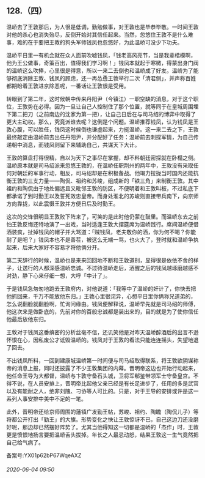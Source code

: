 ## 128.（四）
温峤去了王敦那后，为人很是低调，勤勉做事，对王敦也是毕恭毕敬。一时间王敦对他的杀心也消失殆尽，反倒开始对其信任起来。当然，忽悠住王敦不是什么难事，难的在于要把王敦的狗头军师钱凤也忽悠好，为此温峤可没少下功夫。



温峤平日里一有机会就在众人面前吹嘘钱凤，「钱老高风亮节，当是我辈楷模啊，他为王公做事，奇策百出，值得我们学习啊！」钱凤本就起于寒微，得蒙出身门阀的温峤这么吹捧，心里很是得意，所以一来二去倒也和温峤成了好友。温峤为了能够彻底消除王敦、钱凤的顾虑，还一再怂恿王敦举行二次「清君侧」，并声称百姓都期盼着王敦进京除恶呢，一番话让王敦很是受用。



转眼到了第二年，这时候朝中传来丹阳尹（今镇江）一职空缺的消息，对于这个职位，王敦势在必得。因为一旦让自己人控制住了那个位置，就等同于在皇城周围埋下第二把刀（之前南边的沈家为第一把），让自己日后在与司马绍的博弈中取得了更大主动权。那么，究竟派谁去呢？这倒是个问题。温峤推荐钱凤，认为钱凤是王敦心腹，可以胜任，钱凤这时候倒也谦虚起来，力挺温峤。这一来二去之下，王敦最终敲定由温峤前去出任丹阳尹，并分配好了任务：温峤前去刺探军情，为自己传递朝中消息，而钱凤则留下来辅助自己，共谋天下大计。



王敦的算盘打得很精，自以为天下之事尽在掌握，却不料朝廷密探就在卧榻之侧。温峤原本就是司马绍派来忽悠王敦的，在温峤任职荆州的两年中，王敦没有采取任何对朝廷的军事行动，相反，司马绍却是在积极备战。他竭力拉拢当时国内还能抗衡王敦的三支力量——陶侃、祖约和苏峻，组成新的「铁三角」来制衡王敦。其中祖约和陶侃由于地处偏远且又毗邻王敦的防区，不便明着和王敦叫板，不过私底下都承诺了到时勤王以及誓死效忠皇帝。而身处淮北的苏峻则直接带兵南下，向京师方向靠拢，以此震慑王敦并方便日后及时勤王。



这次的交锋很明显王敦败下阵来了，可笑的是此时他仍蒙在鼓里。而温峤东去之前怕王敦反悔还特地演了一出戏，当时适逢王敦大摆筵席为温峤践行。席间温峤便借酒装疯，扯掉钱凤的帽子并大骂道：「贼钱凤，老夫敬你的酒，你为何不喝？你能耐了是吧？」钱凤本也不是善茬，被这么无端一骂，也火大了，登时就和温峤争执起来，后来大家好不容易才将他俩分开。



第二天辞行的时候，温峤也是来来回回地不断和王敦道别，显得很是依依不舍的样子，让送行的人都深感温峤忠诚。不过待温峤走后，酒醒之后的钱凤越琢磨越感不对劲，静下心来仔细一想，大呼「中计了」。



于是钱凤急匆匆地跑去王敦府内，对他说道：「我等中了温峤的奸计了，你快去把他抓回来，千万不能放他东归。」王敦心里很诧异，心想平日里你俩称兄道弟的，怎么说翻脸就翻脸啊，忙询问缘由。钱凤便解释说，温峤早先就是司马绍的师傅，他这次来是做卧底的，先前对你的百般忠诚都是装出来的，目的就是为了使你信任他最后放他东归。



王敦对于钱凤这番缜密的分析丝毫不信，还讥笑他是对昨天温峤醉酒后的出言不逊怀恨在心，因私废公才诋毁温峤的。钱凤对于王敦的看法只能连连摇头，失望地退了回去。



不出钱凤所料，一回到建康城温峤第一时间便与司马绍取得联系，将王敦欲阴谋称帝的消息上报，同时还披露了不少王敦集团的内幕。晋明帝这边也开始行动起来，他任命王导为大都督，温峤与卞敦守备石头城，卫将军郗鉴带领军士守备皇宫。不得不说，在人员安排上，晋明帝比起他父亲已经是有长足进步了，任用的多是武官以及有能耐之人，绝非刘隗、刁协等人可比的。只是，对于王导的安排或许是这一系列人事安排中美中不足的一笔。



此外，晋明帝还给京师周围的藩镇广发勤王帖，苏峻、祖约、陶瞻（陶侃儿子）等将都公开打出「勤王」的大旗。形势变化之快让王敦惊讶不已，自己这边刀还没磨好呢，那边却已然摆好阵势了。尤其当他得知这一切都是温峤的「杰作」时，王敦更是愤恨地扬言要把温峤舌头拔掉。年长之人最忌动怒，结果王敦这一生气竟然把自己给气病了。



备案号:YX01p62bP67WqeAXZ


###### 2020-06-04 09:50
